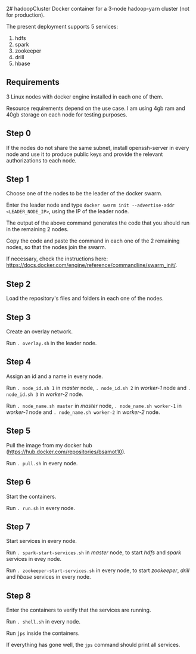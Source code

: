 2# hadoopCluster
Docker container for a 3-node hadoop-yarn cluster (not for production).

The present deployment supports 5 services:

1. hdfs
2. spark
3. zookeeper
4. drill
5. hbase
   
## Requirements
3 Linux nodes with docker engine installed in each one of them. 

Resource requirements depend on the use case. I am using 4gb ram and 40gb storage on each node for testing purposes.

## Step 0
If the nodes do not share the same subnet, install openssh-server in every node and use it to produce public keys and provide the relevant authorizations to each node. 

## Step 1
Choose one of the nodes to be the leader of the docker swarm. 

Enter the leader node and type ```docker swarm init --advertise-addr <LEADER_NODE_IP>```, using the IP of the leader node.

The output of the above command generates the code that you should run in the remaining 2 nodes.

Copy the code and paste the command in each one of the 2 remaining nodes, so that the nodes join the swarm.

If necessary, check the instructions here: https://docs.docker.com/engine/reference/commandline/swarm_init/.

## Step 2
Load the repository's files and folders in each one of the nodes.

## Step 3
Create an overlay network.

Run ```. overlay.sh``` in the leader node.

## Step 4
Assign an id and a name in every node. 

Run ```. node_id.sh 1``` in _master_ node, ```. node_id.sh 2``` in _worker-1_ node and ```. node_id.sh 3``` in _worker-2_ node.

Run ```. node_name.sh master``` in _master_ node, ```. node_name.sh worker-1``` in _worker-1_ node and ```. node_name.sh worker-2``` in _worker-2_ node.

## Step 5
Pull the image from my docker hub (https://hub.docker.com/repositories/bsamot10).

Run ```. pull.sh``` in every node.

## Step 6
Start the containers.

Run ```. run.sh``` in every node.

## Step 7
Start services in every node.

Run ```. spark-start-services.sh``` in _master_ node, to start _hdfs_ and _spark_ services in evey node.

Run ```. zookeeper-start-services.sh``` in every node, to start _zookeeper_, _drill_ and _hbase_ services in every node.

## Step 8
Enter the containers to verify that the services are running.

Run ```. shell.sh``` in every node.

Run ```jps``` inside the containers.

If everything has gone well, the ```jps``` command should print all services.
